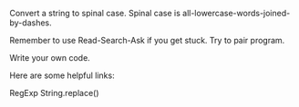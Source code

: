 Convert a string to spinal case. Spinal case is
all-lowercase-words-joined-by-dashes.

Remember to use Read-Search-Ask if you get stuck.
Try to pair program.

Write your own code.

Here are some helpful links:

RegExp
String.replace()
